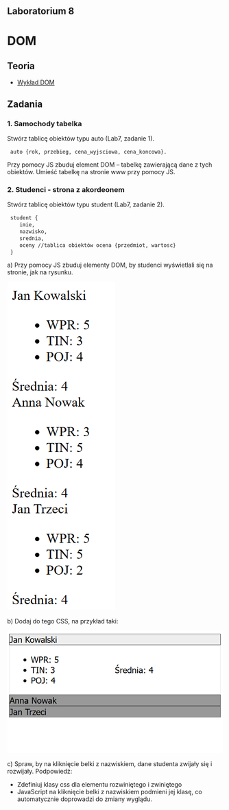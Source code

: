 ## Laboratorium 8

# DOM

## Teoria

* [Wykład DOM](https://users.pja.edu.pl/~ppisarski/prez/dom/1.html)

## Zadania

### 1. Samochody tabelka

Stwórz tablicę obiektów typu auto (Lab7, zadanie 1).

```
 auto {rok, przebieg, cena_wyjsciowa, cena_koncowa}.
```
Przy pomocy JS zbuduj element DOM – tabelkę zawierającą dane
z tych obiektów. Umieść tabelkę na stronie www przy pomocy JS.

### 2. Studenci - strona z akordeonem

Stwórz tablicę obiektów typu student (Lab7, zadanie 2).

```
 student {
    imie,
    nazwisko,
    srednia,
    oceny //tablica obiektów ocena {przedmiot, wartosc}
 }
```

a) Przy pomocy JS zbuduj elementy DOM, by studenci wyświetlali się na stronie, jak na rysunku.

[![](assets/8_1.png)](assets/8_1.png) 

b) Dodaj do tego CSS, na przykład taki:

[![](assets/8_2.png)](assets/8_2.png) 

c) Spraw, by na kliknięcie belki z nazwiskiem, dane studenta zwijały się i rozwijały. Podpowiedź:

* Zdefiniuj klasy css dla elementu rozwiniętego i zwiniętego
* JavaScript na kliknięcie belki z nazwiskiem podmieni jej klasę, co automatycznie doprowadzi do zmiany wyglądu.



